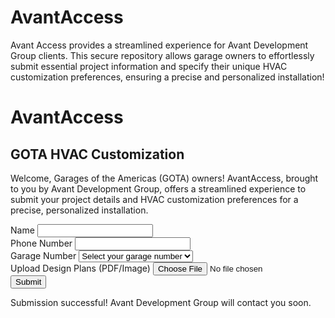 # AvantAccess
Avant Access provides a streamlined experience for Avant Development Group clients. This secure repository allows garage owners to effortlessly submit essential project information and specify their unique HVAC customization preferences, ensuring a precise and personalized installation!

<html lang="en">
<head>
    <meta charset="UTF-8">
    <meta name="viewport" content="width=device-width, initial-scale=1.0">
    <title>AvantAccess - GOTA HVAC Customization</title>
    <script src="https://cdn.tailwindcss.com"></script>
</head>
<body class="bg-gray-100 flex items-center justify-center min-h-screen">
    <div class="bg-white p-8 rounded-lg shadow-lg w-full max-w-md">
        <h1 class="text-2xl font-bold mb-2 text-center">AvantAccess</h1>
        <h2 class="text-xl font-semibold mb-4 text-center">GOTA HVAC Customization</h2>
        <p class="mb-6 text-gray-600">Welcome, Garages of the Americas (GOTA) owners! AvantAccess, brought to you by Avant Development Group, offers a streamlined experience to submit your project details and HVAC customization preferences for a precise, personalized installation.</p>
        <form id="hvacForm" enctype="multipart/form-data" class="space-y-4">
            <div>
                <label for="name" class="block text-sm font-medium text-gray-700">Name</label>
                <input type="text" id="name" name="name" required class="mt-1 p-2 w-full border rounded-md focus:ring focus:ring-blue-300">
            </div>
            <div>
                <label for="phone" class="block text-sm font-medium text-gray-700">Phone Number</label>
                <input type="tel" id="phone" name="phone" required class="mt-1 p-2 w-full border rounded-md focus:ring focus:ring-blue-300">
            </div>
            <div>
                <label for="garage" class="block text-sm font-medium text-gray-700">Garage Number</label>
                <select id="garage" name="garage" required class="mt-1 p-2 w-full border rounded-md focus:ring focus:ring-blue-300">
                    <option value="" disabled selected>Select your garage number</option>
                    <optgroup label="Building 4">
                        <option value="402">402</option>
                        <option value="404">404</option>
                        <option value="406">406</option>
                        <option value="408">408</option>
                        <option value="410">410</option>
                        <option value="412">412</option>
                        <option value="414">414</option>
                    </optgroup>
                    <optgroup label="Building 5">
                        <option value="502">502</option>
                        <option value="504">504</option>
                        <option value="506">506</option>
                        <option value="508">508</option>
                        <option value="510">510</option>
                        <option value="512">512</option>
                        <option value="514">514</option>
                        <option value="516">516</option>
                    </optgroup>
                    <optgroup label="Building 6">
                        <option value="602">602</option>
                        <option value="604">604</option>
                        <option value="606">606</option>
                        <option value="608">608</option>
                        <option value="610">610</option>
                        <option value="612">612</option>
                        <option value="614">614</option>
                    </optgroup>
                    <optgroup label="Building 8">
                        <option value="802">802</option>
                        <option value="803">803</option>
                        <option value="804">804</option>
                        <option value="805">805</option>
                        <option value="806">806</option>
                        <option value="807">807</option>
                        <option value="808">808</option>
                        <option value="809">809</option>
                        <option value="810">810</option>
                        <option value="811">811</option>
                        <option value="812">812</option>
                        <option value="813">813</option>
                    </optgroup>
                    <optgroup label="Building 9">
                        <option value="901">901</option>
                        <option value="902">902</option>
                        <option value="903">903</option>
                        <option value="904">904</option>
                        <option value="905">905</option>
                        <option value="906">906</option>
                        <option value="907">907</option>
                        <option value="908">908</option>
                        <option value="909">909</option>
                        <option value="910">910</option>
                        <option value="911">911</option>
                        <option value="912">912</option>
                        <option value="913">913</option>
                        <option value="914">914</option>
                        <option value="915">915</option>
                        <option value="916">916</option>
                    </optgroup>
                </select>
            </div>
            <div>
                <label for="design" class="block text-sm font-medium text-gray-700">Upload Design Plans (PDF/Image)</label>
                <input type="file" id="design" name="design" accept=".pdf,.jpg,.png" class="mt-1 p-2 w-full border rounded-md">
            </div>
            <button type="submit" class="w-full bg-blue-600 text-white p-2 rounded-md hover:bg-blue-700">Submit</button>
        </form>
        <p id="status" class="mt-4 text-center text-green-600 hidden">Submission successful! Avant Development Group will contact you soon.</p>
    </div>
    <script src="https://www.gstatic.com/firebasejs/9.6.1/firebase-app.js"></script>
    <script src="https://www.gstatic.com/firebasejs/9.6.1/firebase-storage.js"></script>
    <script>
    //Firebase Configuration
        const firebaseConfig = {
  apiKey: "AIzaSyD3E7VY46cWK-4oKC6ZnSFNGZsg9jN3q0Q",
  authDomain: "avant-access-hub-461ee.firebaseapp.com",
  projectId: "avant-access-hub-461ee",
  storageBucket: avant-access-hub-461ee.appspot.com
  messagingSenderId: "134634908235",
  appId: "1:134634908235:web:25252f40e0fe472d8f3bce",
  measurementId: "G-LNHWJMHEY8"
};
firebase.initializeApp(firebaseConfig);
        const storage = firebase.storage();
        const analytics = firebase.analytics();
        // Log page view
        analytics.logEvent('page_view', { page_title: 'AvantAccess Form' });
        // Form submission
        document.getElementById('hvacForm').addEventListener('submit', async (e) => {
            e.preventDefault();
            const name = document.getElementById('name').value;
            const phone = document.getElementById('phone').value;
            const garage = document.getElementById('garage').value;
            const design = document.getElementById('design').files[0];
            let designUrl = '';
            try {
                if (design) {
                    const storageRef = storage.ref(`designs/${garage}_${Date.now()}_${design.name}`);
                    await storageRef.put(design);
                    designUrl = await storageRef.getDownloadURL();
                    console.log('File uploaded successfully:', designUrl);
                    analytics.logEvent('file_upload', { garage_number: garage, file_name: design.name });
                }
                document.getElementById('status').classList.remove('hidden');
                document.getElementById('hvacForm').reset();
            } catch (error) {
                console.error('Upload error:', error);
                alert('Error submitting form: ' + error.message);
            }
        });
    </script>
</body>
</html>
